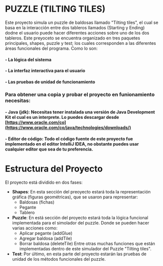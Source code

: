 # PUZZLE (TILTING TILES)

Este proyecto simula un puzzle de baldosas llamado "Tilting tiles", el cual se basa en la interacción entre dos tableros llamados (Starting y Ending) dodne el usuario puede hacer diferentes acciones sobre uno de los dos tableros. Este preyoceto se encuentra organizado en tres paquetes principales, shapes, puzzle y test; los cuales corresponden a las diferentes áreas funcionales del programa. Como lo son: 
#### - La lógica del sistema 
#### - La interfaz interactiva para el usuario
#### - Las pruebas de unidad de funcionamiento


### Para obtener una copia y probar el proyecto en funionamiento necesitas: 
#### - Java (jdk): Necesitas tener instalada una versión de Java Development Kit el cual es un interprete. Lo puedes descargar desde [https://www.oracle.com/co](https://www.oracle.com/co/java/technologies/downloads/) 
#### - Editor de código: Todo el código fuente de este proyecto fue implementado en el editor IntelliJ IDEA, no obstante puedes usar cualquier editor que sea de tu preferencia. 

# Estructura del Proyecto

El proyecto está dividido en dos fases: 
- **Shapes**:
  En esta sección del preoyecto estará toda la representación gráfica (figuras geométricas), que se usaron para representar:
    - Baldosas (fichas)
    - Pegante
    - Tablero
 - **Puzzle**:
   En está sección del proyecto estará toda la lógica funcional implementada para el simolador del puzzle. Donde se pueden hacer varias acciones como:
    - Aplicar pegante (addGlue)
    - Agregar baldosa (addTile)
    - Borrar baldosa (deleteTile)
   Entre otras muchas funciones que están implementadas dentro de este simulador del Puzzle "Tilting tiles".
- **Test**:
  Por último, en esta parte del proyecto estarán las pruebas de unidad de los métodos funcionales del puzzle.
  
  





